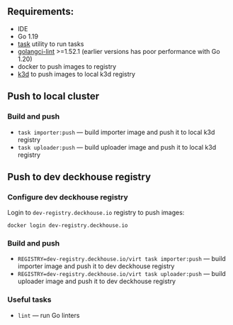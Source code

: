 ## Requirements:
- IDE
- Go 1.19
- [task](https://taskfile.dev/) utility to run tasks
- [golangci-lint](https://golangci-lint.run/usage/install/) >=1.52.1 (earlier versions has poor performance with Go 1.20)
- docker to push images to registry
- [k3d](https://k3d.io/) to push images to local k3d registry

## Push to local cluster

### Build and push

- `task importer:push` — build importer image and push it to local k3d registry
- `task uploader:push` — build uploader image and push it to local k3d registry

## Push to dev deckhouse registry

### Configure dev deckhouse registry

Login to `dev-registry.deckhouse.io` registry to push images:

```
docker login dev-registry.deckhouse.io
```

### Build and push

- `REGISTRY=dev-registry.deckhouse.io/virt task importer:push` — build importer image and push it to dev deckhouse registry
- `REGISTRY=dev-registry.deckhouse.io/virt task uploader:push` — build uploader image and push it to dev deckhouse registry

### Useful tasks

- `lint` — run Go linters

